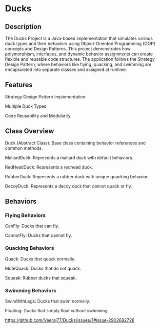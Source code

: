 # Ducks

## Description

The Ducks Project is a Java-based implementation that simulates various duck types and their behaviors using Object-Oriented Programming (OOP) concepts and Design Patterns. This project demonstrates how polymorphism, interfaces, and dynamic behavior assignments can create flexible and reusable code structures. The application follows the Strategy Design Pattern, where behaviors like flying, quacking, and swimming are encapsulated into separate classes and assigned at runtime.

## Features

Strategy Design Pattern Implementation

Multiple Duck Types

Code Reusability and Modularity

## Class Overview

Duck (Abstract Class): Base class containing behavior references and common methods.

MallardDuck: Represents a mallard duck with default behaviors.

RedHeadDuck: Represents a redhead duck.

RubberDuck: Represents a rubber duck with unique quacking behavior.

DecoyDuck: Represents a decoy duck that cannot quack or fly.

## Behaviors

### Flying Behaviors

CanFly: Ducks that can fly.

CannotFly: Ducks that cannot fly.

### Quacking Behaviors

Quack: Ducks that quack normally.

MuteQuack: Ducks that do not quack.

Squeak: Rubber ducks that squeak.

### Swimming Behaviors

SwimWithLegs: Ducks that swim normally.

Floating: Ducks that simply float without swimming.
 
https://github.com/Veeraj77/Ducks/issues/1#issue-2902682728
